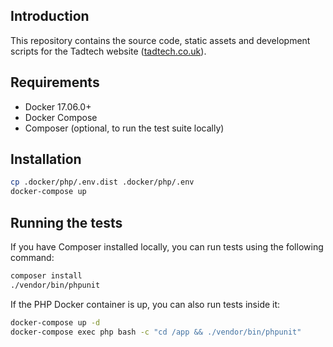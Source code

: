 ## Introduction

This repository contains the source code, static assets and development scripts for the Tadtech website ([tadtech.co.uk][1]). 

## Requirements

- Docker 17.06.0+
- Docker Compose
- Composer (optional, to run the test suite locally)

## Installation

```bash
cp .docker/php/.env.dist .docker/php/.env
docker-compose up
```

## Running the tests

If you have Composer installed locally, you can run tests using the following command:

```bash
composer install
./vendor/bin/phpunit
```

If the PHP Docker container is up, you can also run tests inside it:

```bash
docker-compose up -d
docker-compose exec php bash -c "cd /app && ./vendor/bin/phpunit"
```

[1]: http://tadtech.co.uk
